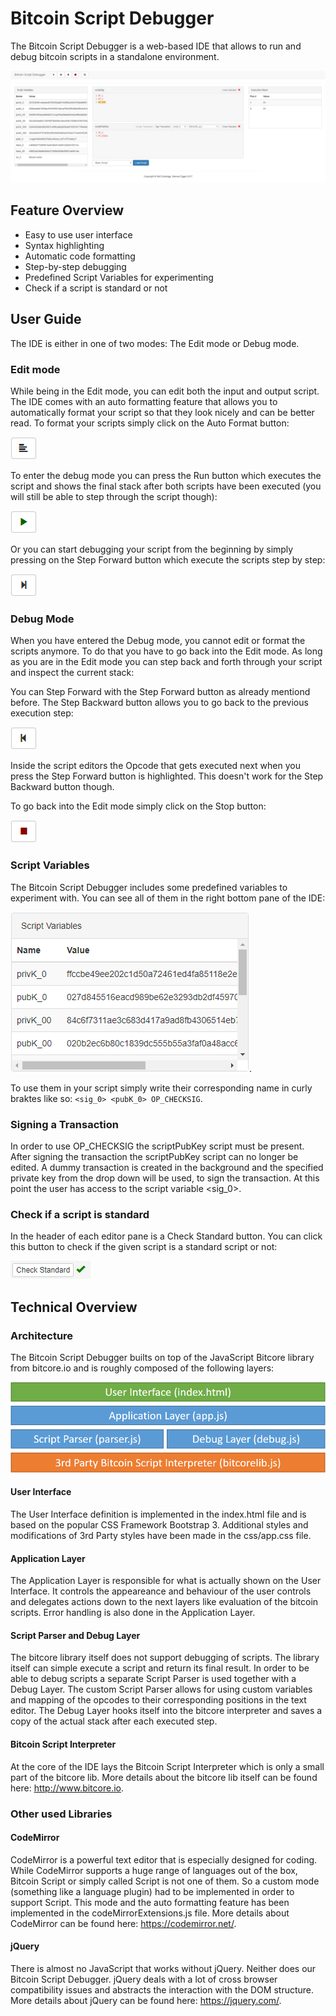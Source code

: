 # Bitcoin Script Debugger

The Bitcoin Script Debugger is a web-based IDE that allows to run and debug bitcoin scripts in a standalone environment.

![alt text](https://github.com/RolfZurbrugg/bitcoin-script-debugger/blob/master/doc/ide2.png "Screenshot of the IDE")

## Feature Overview

* Easy to use user interface
* Syntax highlighting
* Automatic code formatting
* Step-by-step debugging
* Predefined Script Variables for experimenting
* Check if a script is standard or not

## User Guide

The IDE is either in one of two modes: The Edit mode or Debug mode.

### Edit mode

While being in the Edit mode, you can edit both the input and output script. The IDE comes with an auto formatting feature that allows you to automatically format your script so that they look nicely and can be better read. To format your scripts simply click on the Auto Format button:

![alt text](https://github.com/RolfZurbrugg/bitcoin-script-debugger/blob/master/doc/btnAutoFormatScript.png "Auto Format button")

To enter the debug mode you can press the Run button which executes the script and shows the final stack after both scripts have been executed (you will still be able to step through the script though):

![alt text](https://github.com/RolfZurbrugg/bitcoin-script-debugger/blob/master/doc/btnRunScript.png "Run button")

Or you can start debugging your script from the beginning by simply pressing on the Step Forward button which execute the scripts step by step:

![alt text](https://github.com/RolfZurbrugg/bitcoin-script-debugger/blob/master/doc/btnStepForwardScript.png "Run button")

### Debug Mode

When you have entered the Debug mode, you cannot edit or format the scripts anymore. To do that you have to go back into the Edit mode. As long as you are in the Edit mode you can step back and forth through your script and inspect the current stack:

You can Step Forward with the Step Forward button as already mentiond before. The Step Backward button allows you to go back to the previous execution step:

![alt text](https://github.com/RolfZurbrugg/bitcoin-script-debugger/blob/master/doc/btnStepBackwardScript.png "Step Backward button")

Inside the script editors the Opcode that gets executed next when you press the Step Forward button is highlighted. This doesn't work for the Step Backward button though.

To go back into the Edit mode simply click on the Stop button:

![alt text](https://github.com/RolfZurbrugg/bitcoin-script-debugger/blob/master/doc/btnStopScript.png "Stop button")

### Script Variables

The Bitcoin Script Debugger includes some predefined variables to experiment with. You can see all of them in the right bottom pane of the IDE:

![alt text](https://github.com/RolfZurbrugg/bitcoin-script-debugger/blob/master/doc/variables.png "Variables").

To use them in your script simply write their corresponding name in curly braktes like so: `<sig_0> <pubK_0> OP_CHECKSIG`.

### Signing a Transaction

In order to use OP_CHECKSIG the scriptPubKey script must be present. After signing the transaction the scriptPubKey script can no longer be edited. A dummy transaction is created in the background and the specified private key from the drop down will be used, to sign the transaction. At this point the user has access to the script variable <sig_0>. 

### Check if a script is standard

In the header of each editor pane is a Check Standard button. You can click this button to check if the given script is a standard script or not:

![alt text](https://github.com/RolfZurbrugg/bitcoin-script-debugger/blob/master/doc/btnCheckStandard2.png "Check Standard button")

## Technical Overview

### Architecture

The Bitcoin Script Debugger builts on top of the JavaScript Bitcore library from bitcore.io and is roughly composed of the following layers:

![alt text](https://github.com/RolfZurbrugg/bitcoin-script-debugger/blob/master/doc/architectur.png "Architectural Overview")

#### User Interface

The User Interface definition is implemented in the index.html file and is based on the popular CSS Framework Bootstrap 3. Additional styles and modifications of 3rd Party styles have been made in the css/app.css file.

#### Application Layer

The Application Layer is responsible for what is actually shown on the User Interface. It controls the appeareance and behaviour of the user controls and delegates actions down to the next layers like evaluation of the bitcoin scripts. Error handling is also done in the Application Layer.

#### Script Parser and Debug Layer

The bitcore library itself does not support debugging of scripts. The library itself can simple execute a script and return its final result. In order to be able to debug scripts a separate Script Parser is used together with a Debug Layer. The custom Script Parser allows for using custom variables and mapping of the opcodes to their corresponding positions in the text editor. The Debug Layer hooks itself into the bitcore interpreter and saves a copy of the actual stack after each executed step.

#### Bitcoin Script Interpreter

At the core of the IDE lays the Bitcoin Script Interpreter which is only a small part of the bitcore lib. More details about the bitcore lib itself can be found here: http://www.bitcore.io.

### Other used Libraries

#### CodeMirror

CodeMirror is a powerful text editor that is especially designed for coding. While CodeMirror supports a huge range of languages out of the box, Bitcoin Script or simply called Script is not one of them. So a custom mode (something like a language plugin) had to be implemented in order to support Script. This mode and the auto formatting feature has been implemented in the codeMirrorExtensions.js file. More details about CodeMirror can be found here: https://codemirror.net/.

#### jQuery

There is almost no JavaScript that works without jQuery. Neither does our Bitcoin Script Debugger. jQuery deals with a lot of cross browser compatibility issues and abstracts the interaction with the DOM structure. More details about jQuery can be found here: https://jquery.com/.

